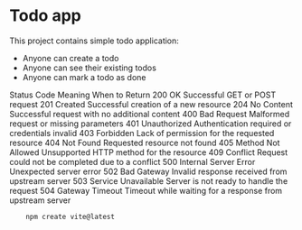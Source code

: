 # Todo app
This project contains simple todo application:

- Anyone can create a todo
- Anyone can see their existing todos
- Anyone can mark a todo as done

Status Code	Meaning	When to Return
200	OK	Successful GET or POST request
201	Created	Successful creation of a new resource
204	No Content	Successful request with no additional content
400	Bad Request	Malformed request or missing parameters
401	Unauthorized	Authentication required or credentials invalid
403	Forbidden	Lack of permission for the requested resource
404	Not Found	Requested resource not found
405	Method Not Allowed	Unsupported HTTP method for the resource
409	Conflict	Request could not be completed due to a conflict
500	Internal Server Error	Unexpected server error
502	Bad Gateway	Invalid response received from upstream server
503	Service Unavailable	Server is not ready to handle the request
504	Gateway Timeout	Timeout while waiting for a response from upstream server

        npm create vite@latest